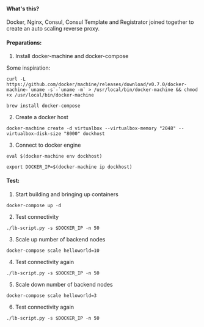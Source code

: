 #### What's this?

Docker, Nginx, Consul, Consul Template and Registrator joined together to create an auto scaling reverse proxy.

#### Preparations:

1. Install docker-machine and docker-compose

 Some inspiration:

 ```curl -L https://github.com/docker/machine/releases/download/v0.7.0/docker-machine-`uname -s`-`uname -m` > /usr/local/bin/docker-machine && chmod +x /usr/local/bin/docker-machine```

 ```brew install docker-compose```

2. Create a docker host

 ```docker-machine create -d virtualbox --virtualbox-memory "2048" --virtualbox-disk-size "8000" dockhost```

3. Connect to docker engine

 ```eval $(docker-machine env dockhost)```

 ```export DOCKER_IP=$(docker-machine ip dockhost)```


#### Test:

1. Start building and bringing up containers

 ```docker-compose up -d```

2. Test connectivity

 ```./lb-script.py -s $DOCKER_IP -n 50```

3. Scale up number of backend nodes

 ```docker-compose scale helloworld=10```

4. Test connectivity again

 ```./lb-script.py -s $DOCKER_IP -n 50```

5. Scale down number of backend nodes

 ```docker-compose scale helloworld=3```

6. Test connectivity again

 ```./lb-script.py -s $DOCKER_IP -n 50```
